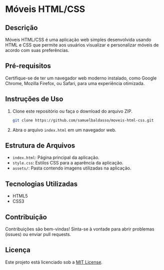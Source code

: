 # Móveis HTML/CSS

## Descrição

Móveis HTML/CSS é uma aplicação web simples desenvolvida usando HTML e CSS que permite aos usuários visualizar e personalizar móveis de acordo com suas preferências.

## Pré-requisitos

Certifique-se de ter um navegador web moderno instalado, como Google Chrome, Mozilla Firefox, ou Safari, para uma experiência otimizada.

## Instruções de Uso

1. Clone este repositório ou faça o download do arquivo ZIP.
   
    ```bash
    git clone https://github.com/samuelbaldasso/moveis-html-css.git
    ```

2. Abra o arquivo `index.html` em um navegador web.

## Estrutura de Arquivos

- `index.html`: Página principal da aplicação.
- `style.css`: Estilos CSS para a aparência da aplicação.
- `assets/`: Pasta contendo imagens utilizadas na aplicação.

## Tecnologias Utilizadas

- HTML5
- CSS3

## Contribuição

Contribuições são bem-vindas! Sinta-se à vontade para abrir problemas (issues) ou enviar pull requests.

## Licença

Este projeto está licenciado sob a [MIT License](LICENSE).
